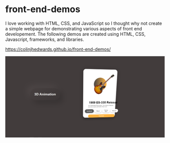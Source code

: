 # front-end-demos

I love working with HTML, CSS, and JavaScript so I thought why not create a simple webpage for demonstrating various aspects of front end developement. The following demos are created using HTML, CSS, Javascript, frameworks, and libraries.

https://colinjhedwards.github.io/front-end-demos/

![img-preview](images/preview.png)
